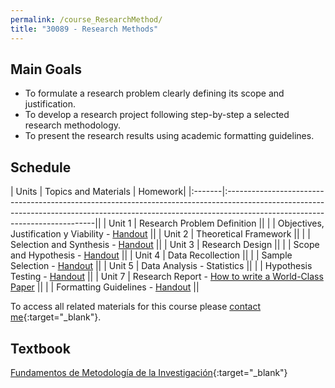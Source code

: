 ```yaml
---
permalink: /course_ResearchMethod/
title: "30089 - Research Methods"
---
```

## Main Goals
- To formulate a research problem clearly defining its scope and justification.
- To develop a research project following step-by-step a selected research methodology.
- To present the research results using academic formatting guidelines.

## Schedule

| Units  | Topics and Materials                                                                                                                                                                                     | Homework|
|:-------|:---------------------------------------------------------------------------------------------------------------------------------------------------------------------------------------------------------||
| Unit 1 | Research Problem Definition                                                                                                                                                                              ||
|        | Objectives, Justification y Viability - [Handout](https://drive.google.com/file/d/1EXqwNHD0PWaKRxD7U4Ph9qSrFStalZGR/view?usp=share_link)                                                                 ||
| Unit 2 | Theoretical Framework                                                                                                                                                                                    ||
|        | Selection and Synthesis - [Handout](https://drive.google.com/file/d/1quNlMQV3wqQBEgnqIe8_BcXmcwG_mtKw/view?usp=share_link)                                                                               ||
| Unit 3 | Research Design                                                                                                                                                                                          ||
|        | Scope and Hypothesis - [Handout](https://drive.google.com/file/d/1TcOW6SCrUQyO9hRviMlpH7qQ9xwK8CA5/view?usp=share_link)                                                                                  ||
| Unit 4 | Data Recollection                                                                                                                                                                                        ||
|        | Sample Selection   - [Handout](https://drive.google.com/file/d/1EkyhqN0M1lyzKqz-PRDpqhixnqt8Pk_8/view?usp=sharing)                                                                                                                                                                                      ||
| Unit 5 | Data Analysis - Statistics                                                                                                                                                                               ||
|        | Hypothesis Testing         - [Handout](https://drive.google.com/file/d/1KLWpjcp4nyrw9-xdY81tNiRDTimpxX0M/view?usp=share_link)                                                                            ||
| Unit 7 | Research Report            - [How to write a World-Class Paper](https://docs.google.com/presentation/d/1aCpSMV6HSYLtqj5gOdZV1DpeVITj_Cf_/edit?usp=sharing&ouid=116350019185901190272&rtpof=true&sd=true) ||
|        | Formatting Guidelines      - [Handout](https://drive.google.com/file/d/1tTl9yjiNnwxHO7ea-ZDJ66_uxRbGOUEP/view?usp=sharing)                                                                               ||
 
To access all related materials for this course please [contact me](https://forms.gle/63NYpG1siX6E4KGj8){:target="_blank"}.
## Textbook
[Fundamentos de Metodología de la Investigación](https://a.co/d/c9Waz2q){:target="_blank"}


